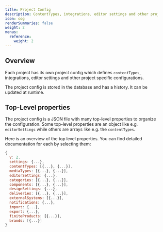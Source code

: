 ```yaml
---
title: Project Config
description: ContentTypes, integrations, editor settings and other project specific configurations.
icon: cog
renderSummaries: false
weight: 2
menus:
  reference:
    weight: 2
---
```


## Overview

Each project has its own project config which defines `contentTypes`, integrations, editor settings and other project specific configurations.

The project config is stored in the database and has a history. It can be updated at runtime.

## Top-Level properties

The project config is a JSON file with many top-level properties to organize the configuration. Some top-level properties are an object like e.g. `editorSettings` while others are arrays like e.g. the `contentTypes`.

Here is an overview of the top level properties. You can find detailed documentation for each by selecting them:

```js
{
  v: 2,
  settings: {...},
  contentTypes: [{...}, {...}],
  mediaTypes: [{...}, {...}],
  editorSettings: {...},
  categories: [{...}, {...}],
  components: [{...}, {...}],
  designSettings: {...},
  deliveries: [{...}, {...}],
  externalSystems: [{...}],
  notifications: {...},
  import: {...},
  export: {...},
  finiteProducts: [{...}],
  brands: [{...}]
}
```
